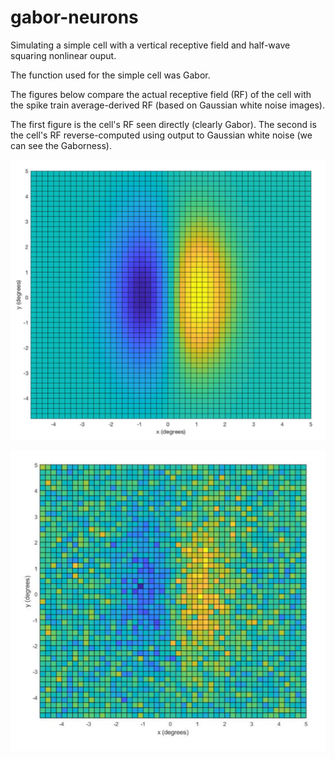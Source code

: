 # gabor-neurons
Simulating a simple cell with a vertical receptive field and half-wave squaring nonlinear ouput.

The function used for the simple cell was Gabor.

The figures below compare the actual receptive field (RF) of the cell with the spike train average-derived
RF (based on Gaussian white noise images).

The first figure is the cell's RF seen directly (clearly Gabor). The second is the cell's RF reverse-computed using output to Gaussian white noise (we can see the Gaborness).

![alt text](https://github.com/aryamanmajumdar/gabor-neurons/blob/master/Gabor-model-2d.png)


![alt text2](https://github.com/aryamanmajumdar/gabor-neurons/blob/master/STA-derived-Gabor.png)



